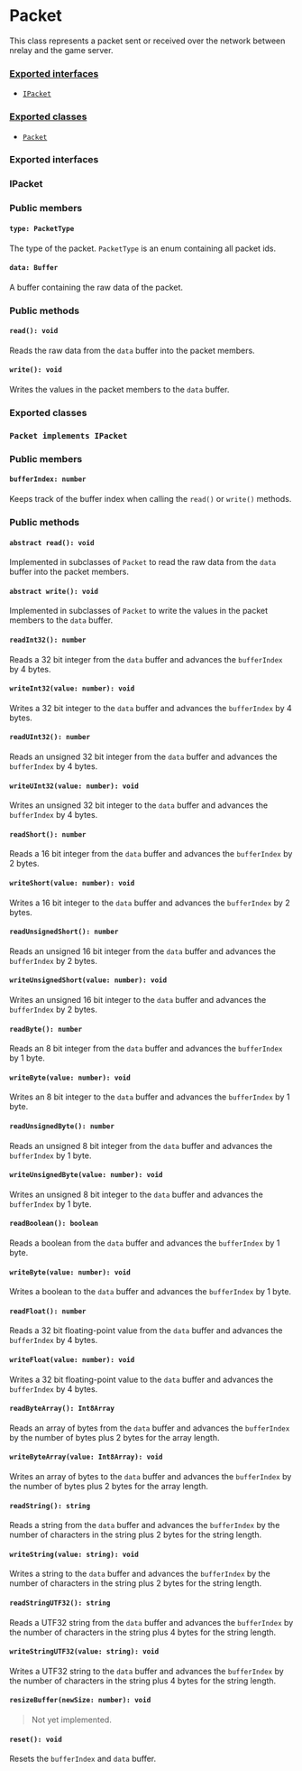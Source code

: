 # Packet
This class represents a packet sent or received over the network between nrelay and the game server.

### [Exported interfaces](#exported-interfaces)
 + [`IPacket`](#ipacket)
### [Exported classes](#exported-classes)
 + [`Packet`](#packet-implements-ipacket)

### Exported interfaces
### IPacket
### Public members
#### `type: PacketType`
The type of the packet. `PacketType` is an enum containing all packet ids.

#### `data: Buffer`
A buffer containing the raw data of the packet.

### Public methods
#### `read(): void`
Reads the raw data from the `data` buffer into the packet members.

#### `write(): void`
Writes the values in the packet members to the `data` buffer.

### Exported classes

### `Packet implements IPacket`
### Public members
#### `bufferIndex: number`
Keeps track of the buffer index when calling the `read()` or `write()` methods.

### Public methods
#### `abstract read(): void`
Implemented in subclasses of `Packet` to read the raw data from the `data` buffer into the packet members.

#### `abstract write(): void`
Implemented in subclasses of `Packet` to write the values in the packet members to the `data` buffer.

#### `readInt32(): number`
Reads a 32 bit integer from the `data` buffer and advances the `bufferIndex` by 4 bytes.

#### `writeInt32(value: number): void`
Writes a 32 bit integer to the `data` buffer and advances the `bufferIndex` by 4 bytes.

#### `readUInt32(): number`
Reads an unsigned 32 bit integer from the `data` buffer and advances the `bufferIndex` by 4 bytes.

#### `writeUInt32(value: number): void`
Writes an unsigned 32 bit integer to the `data` buffer and advances the `bufferIndex` by 4 bytes.

#### `readShort(): number`
Reads a 16 bit integer from the `data` buffer and advances the `bufferIndex` by 2 bytes.

#### `writeShort(value: number): void`
Writes a 16 bit integer to the `data` buffer and advances the `bufferIndex` by 2 bytes.

#### `readUnsignedShort(): number`
Reads an unsigned 16 bit integer from the `data` buffer and advances the `bufferIndex` by 2 bytes.

#### `writeUnsignedShort(value: number): void`
Writes an unsigned 16 bit integer to the `data` buffer and advances the `bufferIndex` by 2 bytes.

#### `readByte(): number`
Reads an 8 bit integer from the `data` buffer and advances the `bufferIndex` by 1 byte.

#### `writeByte(value: number): void`
Writes an 8 bit integer to the `data` buffer and advances the `bufferIndex` by 1 byte.

#### `readUnsignedByte(): number`
Reads an unsigned 8 bit integer from the `data` buffer and advances the `bufferIndex` by 1 byte.

#### `writeUnsignedByte(value: number): void`
Writes an unsigned 8 bit integer to the `data` buffer and advances the `bufferIndex` by 1 byte.

#### `readBoolean(): boolean`
Reads a boolean from the `data` buffer and advances the `bufferIndex` by 1 byte.

#### `writeByte(value: number): void`
Writes a boolean to the `data` buffer and advances the `bufferIndex` by 1 byte.

#### `readFloat(): number`
Reads a 32 bit floating-point value from the `data` buffer and advances the `bufferIndex` by 4 bytes.

#### `writeFloat(value: number): void`
Writes a 32 bit floating-point value to the `data` buffer and advances the `bufferIndex` by 4 bytes.

#### `readByteArray(): Int8Array`
Reads an array of bytes from the `data` buffer and advances the `bufferIndex` by the number of bytes plus 2 bytes for the array length.

#### `writeByteArray(value: Int8Array): void`
Writes an array of bytes to the `data` buffer and advances the `bufferIndex` by the number of bytes plus 2 bytes for the array length.

#### `readString(): string`
Reads a string from the `data` buffer and advances the `bufferIndex` by the number of characters in the string plus 2 bytes for the string length.

#### `writeString(value: string): void`
Writes a string to the `data` buffer and advances the `bufferIndex` by the number of characters in the string plus 2 bytes for the string length.

#### `readStringUTF32(): string`
Reads a UTF32 string from the `data` buffer and advances the `bufferIndex` by the number of characters in the string plus 4 bytes for the string length.

#### `writeStringUTF32(value: string): void`
Writes a UTF32 string to the `data` buffer and advances the `bufferIndex` by the number of characters in the string plus 4 bytes for the string length.

#### `resizeBuffer(newSize: number): void`
> Not yet implemented.

#### `reset(): void`
Resets the `bufferIndex` and `data` buffer.
